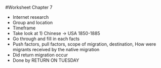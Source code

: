 
#Worksheet Chapter 7

* Internet research
* Group and location
* Timeframe
* Take look at 1) Chinese -> USA 1850-1885
* Go through and fill in each facts
* Push factors, pull factors, scope of migration, destination, How were migrants received by the native migration
* Did return migration occur
* Done by RETURN ON TUESDAY
